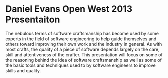 Daniel Evans Open West 2013 Presentaiton
=============

The nebulous terms of software craftsmanship has become used by some experts in the field
of software engineering to help guide themselves and others toward improving their own
work and the industry in general. As with most crafts, the quality of a piece of software
depends largely on the care, skill and attentiveness of the crafter. This presentation will
focus on some of the reasoning behind the idea of software craftsmanship as well as some
of the basic tools and techniques used to by software engineers to improve skills and quality.